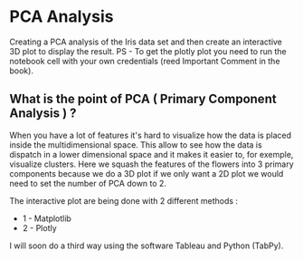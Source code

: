 # PCA Analysis

Creating a PCA analysis of the Iris data set and then create an interactive 3D plot to display the result.
PS - To get the plotly plot you need to run the notebook cell with your own credentials (reed Important Comment in the book).

## What is the point of PCA ( Primary Component Analysis ) ?

When you have a lot of features it's hard to visualize how the data is placed inside the multidimensional space. This allow to see how the data is dispatch in a lower dimensional space and it makes it easier to, for exemple, visualize clusters.
Here we squash the features of the flowers into 3 primary components because we do a 3D plot if we only want a 2D plot we would need to set the number of PCA down to 2.

The interactive plot are being done with 2 different methods : 

 - 1 - Matplotlib 
 - 2 - Plotly
 
 I will soon do a third way using the software Tableau and Python (TabPy).
